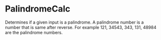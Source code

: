 # PalindromeCalc
Determines if a given input is a palindrome.
A palindrome number is a number that is same after reverse. For example 121, 34543, 343, 131, 48984 are the palindrome numbers.
